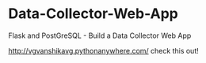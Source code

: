 # Data-Collector-Web-App
Flask and PostGreSQL - Build a Data Collector Web App

http://vgvanshikavg.pythonanywhere.com/ check this out!
